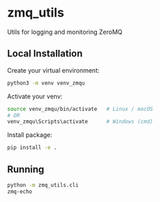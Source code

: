 # zmq_utils
Utils for logging and monitoring ZeroMQ


## Local Installation

Create your virtual environment:
```bash
python3 -m venv venv_zmqu
```

Activate your venv:
```bash
source venv_zmqu/bin/activate   # Linux / macOS
# OR
venv_zmqu\Scripts\activate      # Windows (cmd)
```

Install package:

```bash
pip install -e .
```


## Running

```bash
python -m zmq_utils.cli
zmq-echo
```